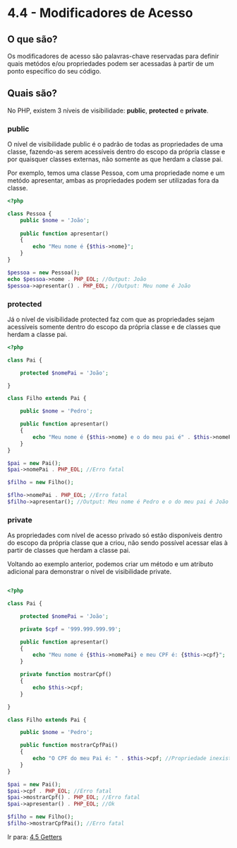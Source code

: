 # 4.4 - Modificadores de Acesso

## O que são?

Os modificadores de acesso são palavras-chave reservadas para definir quais metódos e/ou
propriedades podem ser acessadas à partir de um ponto especifíco do seu código. 

## Quais são?

No PHP, existem 3 níveis de visibilidade: 
**public**, **protected** e **private**.


### public

O nível de visibilidade public é o padrão de todas as propriedades de uma classe, fazendo-as serem
acessíveis dentro do escopo da própria classe e por quaisquer classes externas, não somente as que herdam a classe pai.

Por exemplo, temos uma classe Pessoa, com uma propriedade nome e um metódo apresentar,
ambas as propriedades podem ser utilizadas fora da classe.
```php
<?php

class Pessoa {
    public $nome = 'João';
    
    public function apresentar()
    {
        echo "Meu nome é {$this->nome}";
    }
}

$pessoa = new Pessoa();
echo $pessoa->nome . PHP_EOL; //Output: João
$pessoa->apresentar() . PHP_EOL; //Output: Meu nome é João
```

### protected

Já o nível de visibilidade protected faz com que as propriedades sejam acessíveis somente dentro do escopo da própria classe e de classes que herdam a classe pai.


```php
<?php

class Pai {

    protected $nomePai = 'João';

}

class Filho extends Pai {

    public $nome = 'Pedro';

    public function apresentar()
    {
        echo "Meu nome é {$this->nome} e o do meu pai é" . $this->nomePai;
    }
}

$pai = new Pai();
$pai->nomePai . PHP_EOL; //Erro fatal

$filho = new Filho();

$flho->nomePai . PHP_EOL; //Erro fatal
$filho->apresentar(); //Output: Meu nome é Pedro e o do meu pai é João
```

### private

As propriedades com nível de acesso privado só estão disponíveis dentro do escopo da própria classe que a criou, não sendo possível acessar elas à partir de classes que herdam a classe pai.

Voltando ao exemplo anterior, podemos criar um método e um atributo adicional para demonstrar o nível de visibilidade private.
```php

<?php

class Pai {

    protected $nomePai = 'João';

    private $cpf = '999.999.999.99';

    public function apresentar()
    {
        echo "Meu nome é {$this->nomePai} e meu CPF é: {$this->cpf}";
    }

    private function mostrarCpf()
    {
        echo $this->cpf;
    }

}

class Filho extends Pai {

    public $nome = 'Pedro';

    public function mostrarCpfPai()
    {
        echo "O CPF do meu Pai é: " . $this->cpf; //Propriedade inexistente
    }
}

$pai = new Pai();
$pai->cpf . PHP_EOL; //Erro fatal
$pai->mostrarCpf() . PHP_EOL; //Erro fatal
$pai->apresentar() . PHP_EOL; //Ok

$filho = new Filho();
$filho->mostrarCpfPai(); //Erro fatal
```

Ir para: [4.5 Getters](5-Getters.md)

